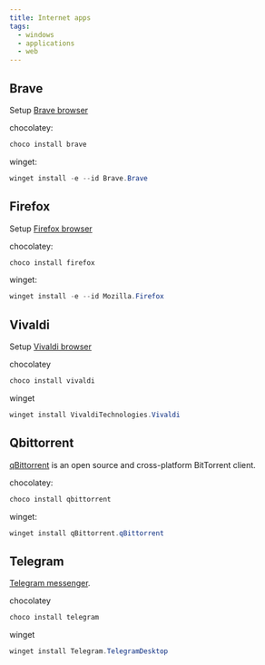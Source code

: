 ```yaml
---
title: Internet apps
tags:
  - windows
  - applications
  - web
---
```


## Brave

Setup [Brave browser](https://brave.com)

chocolatey:

```powershell
choco install brave
```

winget:

```powershell
winget install -e --id Brave.Brave
```

## Firefox

Setup [Firefox browser](https://www.mozilla.org/firefox)

chocolatey:

```powershell
choco install firefox
```

winget:

```powershell
winget install -e --id Mozilla.Firefox
```

## Vivaldi

Setup [Vivaldi browser](https://vivaldi.com/download/)

chocolatey

```powershell
choco install vivaldi
```

winget

```powershell
winget install VivaldiTechnologies.Vivaldi
```

## Qbittorrent

[qBittorrent](https://www.qbittorrent.org/) is an open source and cross-platform BitTorrent client.

chocolatey:

```powershell
choco install qbittorrent
```

winget:

```powershell
winget install qBittorrent.qBittorrent
```

## Telegram

[Telegram messenger](https://telegram.org).

chocolatey

```powershell
choco install telegram
```

winget

```powershell
winget install Telegram.TelegramDesktop
```
